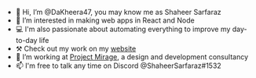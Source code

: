 - 👋 Hi, I’m @DaKheera47, you may know me as Shaheer Sarfaraz
- 👀 I’m interested in making web apps in React and Node
- 💻 I'm also passionate about automating everything to improve my day-to-day life
- ⚒️ Check out my work on my [website](https://portfolio-dakheera47.vercel.app/)
- 🌱 I’m working at [Project Mirage](pro-mirage.com), a design and development consultancy
- 📫 I'm free to talk any time on Discord @ShaheerSarfaraz#1532

<!---
DaKheera47/DaKheera47 is a ✨ special ✨ repository because its `README.md` (this file) appears on your GitHub profile.
You can click the Preview link to take a look at your changes.
--->

